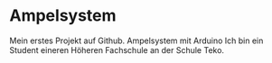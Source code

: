 # Ampelsystem
Mein erstes Projekt auf Github. Ampelsystem mit Arduino
Ich bin ein Student eineren Höheren Fachschule an der Schule Teko.
